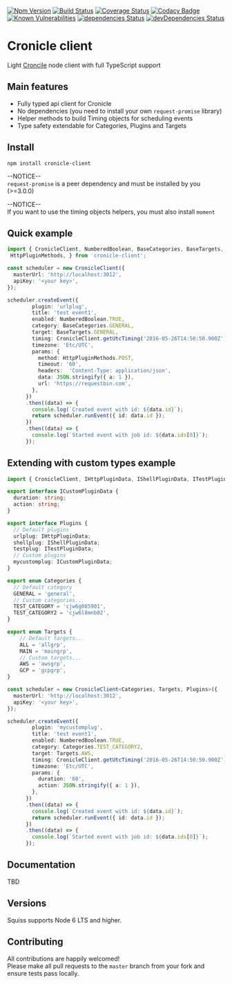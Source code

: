 [![Npm Version](https://img.shields.io/npm/v/cronicle-client.svg?style=popout)](https://www.npmjs.com/package/cronicle-client)
[![Build Status](https://travis-ci.org/PruvoNet/cronicle-client.svg?branch=master)](https://travis-ci.org/PruvoNet/cronicle-client)
[![Coverage Status](https://coveralls.io/repos/github/PruvoNet/cronicle-client/badge.svg?branch=master)](https://coveralls.io/github/PruvoNet/cronicle-client?branch=master)
[![Codacy Badge](https://api.codacy.com/project/badge/Grade/58abd1713b064f4c9af7dc88d7178ebe)](https://www.codacy.com/app/regevbr/cronicle-client?utm_source=github.com&amp;utm_medium=referral&amp;utm_content=PruvoNet/cronicle-client&amp;utm_campaign=Badge_Grade)
[![Known Vulnerabilities](https://snyk.io/test/github/PruvoNet/cronicle-client/badge.svg?targetFile=package.json)](https://snyk.io/test/github/PruvoNet/cronicle-client?targetFile=package.json)
[![dependencies Status](https://david-dm.org/PruvoNet/cronicle-client/status.svg)](https://david-dm.org/PruvoNet/cronicle-client)
[![devDependencies Status](https://david-dm.org/PruvoNet/cronicle-client/dev-status.svg)](https://david-dm.org/PruvoNet/cronicle-client?type=dev)

# Cronicle client 
Light [Croncile](https://github.com/jhuckaby/Cronicle) node client with full TypeScript support

## Main features
- Fully typed api client for Cronicle
- No dependencies (you need to install your own `request-promise` library)
- Helper methods to build Timing objects for scheduling events
- Type safety extendable for Categories, Plugins and Targets

## Install

```shell
npm install cronicle-client
```

--NOTICE--  
`request-promise` is a peer dependency and must be installed by you (>=3.0.0)

--NOTICE--  
If you want to use the timing objects helpers, you must also install `moment`

## Quick example

```typescript
import { CronicleClient, NumberedBoolean, BaseCategories, BaseTargets, 
 HttpPluginMethods, } from 'cronicle-client';

const scheduler = new CronicleClient({
  masterUrl: 'http://localhost:3012',
  apiKey: '<your key>',
});

scheduler.createEvent({
        plugin: 'urlplug',
        title: 'test event1',
        enabled: NumberedBoolean.TRUE,
        category: BaseCategories.GENERAL,
        target: BaseTargets.GENERAL,
        timing: CronicleClient.getUtcTiming('2016-05-26T14:50:50.900Z'),
        timezone: 'Etc/UTC',
        params: {
          method: HttpPluginMethods.POST,
          timeout: '60',
          headers:  'Content-Type: application/json',
          data: JSON.stringify({ a: 1 }),
          url: 'https://requestbin.com',
        },
      })
      .then((data) => {
        console.log(`Created event with id: ${data.id}`);
        return scheduler.runEvent({ id: data.id });
      })
      .then((data) => {
        console.log(`Started event with job id: ${data.ids[0]}`);
      });
```

## Extending with custom types example

```typescript
import { CronicleClient, IHttpPluginData, IShellPluginData, ITestPluginData, NumberedBoolean } from 'cronicle-client';

export interface ICustomPluginData {
  duration: string;
  action: string;
}

export interface Plugins {
  // Default plugins
  urlplug: IHttpPluginData;
  shellplug: IShellPluginData;
  testplug: ITestPluginData;
  // Custom plugins
  mycustomplug: ICustomPluginData;
}

export enum Categories {
  // Default category
  GENERAL = 'general',
  // Custom categories...
  TEST_CATEGORY = 'cjw6g085901', 
  TEST_CATEGORY2 = 'cjw6l8mnb02',
}

export enum Targets {
    // Default targets...
    ALL = 'allgrp',
    MAIN = 'maingrp',
    // Custom targets...
    AWS = 'awsgrp',
    GCP = 'gcpgrp',
}

const scheduler = new CronicleClient<Categories, Targets, Plugins>({
  masterUrl: 'http://localhost:3012',
  apiKey: '<your key>',
});

scheduler.createEvent({
        plugin: 'mycustomplug',
        title: 'test event1',
        enabled: NumberedBoolean.TRUE,
        category: Categories.TEST_CATEGORY2,
        target: Targets.AWS,
        timing: CronicleClient.getUtcTiming('2016-05-26T14:50:50.900Z'),
        timezone: 'Etc/UTC',
        params: {
          duration: '60',
          action: JSON.stringify({ a: 1 }),
        },
      })
      .then((data) => {
        console.log(`Created event with id: ${data.id}`);
        return scheduler.runEvent({ id: data.id });
      })
      .then((data) => {
        console.log(`Started event with job id: ${data.ids[0]}`);
      });
```

## Documentation

TBD

## Versions

Squiss supports Node 6 LTS and higher.

## Contributing

All contributions are happily welcomed!  
Please make all pull requests to the `master` branch from your fork and ensure tests pass locally.
